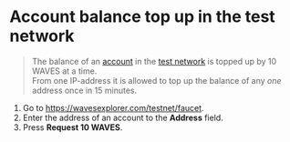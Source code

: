 # Account balance top up in the test network

> The balance of an [account](/blockchain/account.md) in the [test network](/blockchain/test-network.md) is topped up by 10 WAVES at a time. <br>From one IP-address it is allowed to top up the balance of any _one_ address once in 15 minutes.

1. Go to <https://wavesexplorer.com/testnet/faucet>.
2. Enter the address of an account to the **Address** field.
3. Press **Request 10 WAVES**.
